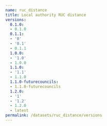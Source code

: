 ```yaml
---
name: ruc_distance
title: Local authority RUC distance
versions:
  0.1.0:
  - 0.1.0
  0.1.1:
  - '0'
  - '0.1'
  - 0.1.1
  1.0.0:
  - '1.0'
  - 1.0.0
  1.1.0:
  - '1.1'
  - 1.1.0
  1.1.0-futurecouncils:
  - 1.1.0-futurecouncils
  1.2.0:
  - '1'
  - '1.2'
  - 1.2.0
  - latest
permalink: /datasets/ruc_distance/versions
---
```

